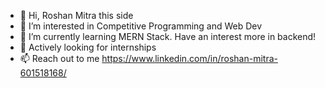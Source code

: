 - 👋 Hi, Roshan Mitra this side
- 👀 I’m interested in Competitive Programming and Web Dev
- 🌱 I’m currently learning MERN Stack. Have an interest more in backend!
- 💞️ Actively looking for internships
- 📫 Reach out to me  https://www.linkedin.com/in/roshan-mitra-601518168/

<!---
RoshanMitra06/RoshanMitra06 is a ✨ special ✨ repository because its `README.md` (this file) appears on your GitHub profile.
You can click the Preview link to take a look at your changes.
--->
